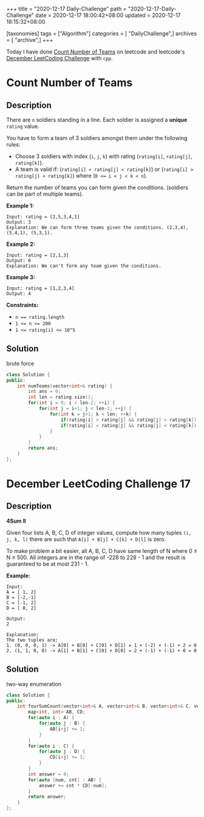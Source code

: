 +++
title = "2020-12-17 Daily-Challenge"
path = "2020-12-17-Daily-Challenge"
date = 2020-12-17 18:00:42+08:00
updated = 2020-12-17 18:15:32+08:00

[taxonomies]
tags = ["Algorithm"]
categories = [ "DailyChallenge",]
archives = [ "archive",]
+++

Today I have done [Count Number of Teams](https://leetcode.com/problems/count-number-of-teams/) on leetcode and leetcode's [December LeetCoding Challenge](https://leetcode.com/explore/challenge/card/december-leetcoding-challenge/571/week-3-december-15th-december-21st/3569/) with `cpp`.

<!-- more -->

# Count Number of Teams

## Description

There are `n` soldiers standing in a line. Each soldier is assigned a **unique** `rating` value.

You have to form a team of 3 soldiers amongst them under the following rules:

- Choose 3 soldiers with index (`i`, `j`, `k`) with rating (`rating[i]`, `rating[j]`, `rating[k]`).
- A team is valid if: (`rating[i] < rating[j] < rating[k]`) or (`rating[i] > rating[j] > rating[k]`) where (`0 <= i < j < k < n`).

Return the number of teams you can form given the conditions. (soldiers can be part of multiple teams).

**Example 1:**

```
Input: rating = [2,5,3,4,1]
Output: 3
Explanation: We can form three teams given the conditions. (2,3,4), (5,4,1), (5,3,1). 
```

**Example 2:**

```
Input: rating = [2,1,3]
Output: 0
Explanation: We can't form any team given the conditions.
```

**Example 3:**

```
Input: rating = [1,2,3,4]
Output: 4
```

**Constraints:**

- `n == rating.length`
- `1 <= n <= 200`
- `1 <= rating[i] <= 10^5`

## Solution

brute force

``` cpp
class Solution {
public:
    int numTeams(vector<int>& rating) {
        int ans = 0;
        int len = rating.size();
        for(int i = 0; i < len-2; ++i) {
            for(int j = i+1; j < len-1; ++j) {
                for(int k = j+1; k < len; ++k) {
                    if(rating[i] > rating[j] && rating[j] > rating[k]) ans += 1;
                    if(rating[i] < rating[j] && rating[j] < rating[k]) ans += 1;
                }
            }
        }
        return ans;
    }
};
```

# December LeetCoding Challenge 17

## Description

**4Sum II**

Given four lists A, B, C, D of integer values, compute how many tuples `(i, j, k, l)` there are such that `A[i] + B[j] + C[k] + D[l]` is zero.

To make problem a bit easier, all A, B, C, D have same length of N where 0 ≤ N ≤ 500. All integers are in the range of -228 to 228 - 1 and the result is guaranteed to be at most 231 - 1.

**Example:**

```
Input:
A = [ 1, 2]
B = [-2,-1]
C = [-1, 2]
D = [ 0, 2]

Output:
2

Explanation:
The two tuples are:
1. (0, 0, 0, 1) -> A[0] + B[0] + C[0] + D[1] = 1 + (-2) + (-1) + 2 = 0
2. (1, 1, 0, 0) -> A[1] + B[1] + C[0] + D[0] = 2 + (-1) + (-1) + 0 = 0
```

## Solution

two-way enumeration

``` cpp
class Solution {
public:
    int fourSumCount(vector<int>& A, vector<int>& B, vector<int>& C, vector<int>& D) {
        map<int, int> AB, CD;
        for(auto i : A) {
            for(auto j : B) {
                AB[i+j] += 1;
            }
        }
        for(auto i : C) {
            for(auto j : D) {
                CD[i+j] += 1;
            }
        }
        int answer = 0;
        for(auto [num, cnt] : AB) {
            answer += cnt * CD[-num];
        }
        return answer;
    }
};
```